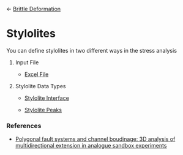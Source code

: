 ← [Brittle Deformation](./brittleDeformation.md)

# Stylolites

You can define stylolites in two different ways in the stress analysis

1. Input File

    - [Excel File](./inputFiles/excelFile.md)


2. Stylolite Data Types

    - [Stylolite Interface](./structures/styloliteInterface.md)

    - [Stylolite Peaks](./structures/stylolitePeaks.md)

### References
- [Polygonal fault systems and channel boudinage: 3D analysis of multidirectional extension in analogue sandbox experiments](https://www.researchgate.net/publication/229182350_Polygonal_fault_systems_and_channel_boudinage_3D_analysis_of_multidirectional_extension_in_analogue_sandbox_experiments)